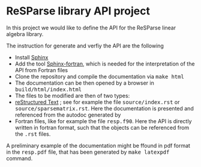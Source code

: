  ReSParse library API project
=============================

In this project we would like to define the API for the ReSParse
linear algebra library.

The instruction for generate and verfiy the API are the following

 * Install [Sphinx](http://www.sphinx-doc.org/en/stable/)
 * Add the tool [Sphinx-fortran](http://sphinx-fortran.readthedocs.io/en/latest/http://sphinx-fortran.readthedocs.io/en/latest/),
 which is needed for the interpretation of the API from Fortran files
 * Clone the repository and compile the documentation via <tt>make html</tt>
 * The documentation can be then opened by a browser in <tt>build/html/index.html</tt>
 * The files to be modified are then of two types:
  * [reStructured Text](http://docutils.sourceforge.net/docs/user/rst/quickref.html) ; see for example the file <tt>source/index.rst</tt> or <tt>source/sparsematrix.rst</tt>. Here the documentation is presented and referenced from the autodoc generated by
  * Fortran files, like for example the file <tt>resp.f90</tt>. Here the API is directly written in fortran format, such that the objects can be referenced from the <tt>.rst</tt> files.

A preliminary example of the documentation might be ffound in pdf format in the <tt>resp.pdf</tt> file, that has been generated by <tt>make latexpdf</tt> command.
